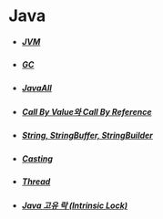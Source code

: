# Java

- ##### [JVM](Java%20Virtual%20Machine.md)

- ##### [GC](Garbage%20Collection.md)

- ##### [JavaAll](JavaAll.md)

- ##### [Call By Value와 Call By Reference](CallByVorR.md)

- ##### [String, StringBuffer, StringBuilder](Strings.md)

- ##### [Casting](Casting.md)

- ##### [Thread](Thread.md)

- ##### [Java 고유 락 (Intrinsic Lock)](IntrinsicLock.md)

